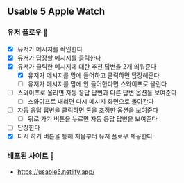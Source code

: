 ## Usable 5 Apple Watch

### 유저 플로우 🎁
- [x] 유저가 메시지를 확인한다
- [x] 유저가 답장할 메시지를 클릭한다
- [x] 유저가 클릭한 메시지에 대한 추천 답변을 2개 띄워준다
    - [x] 유저가 메시지를 맘에 들어하고 클릭하면 답장해준다
    - [ ] 유저가 메시지를 맘에 안 들어한다면 스와이프로 올린다
- [ ] 스와이프로 올리면 자동 응답 답변과 다른 답변 옵션을 보여준다
    - [ ] 스와이프로 내리면 다시 메시지 화면으로 돌아간다
- [ ] 자동 응답 답변을 클릭하면 톤을 조정한 옵션을 보여준다
    - [ ] 뒤로 가기 버튼을 누르면 자동 응답 답변을 보여준다
- [ ] 답장한다
- [x] 다시 하기 버튼을 통해 처음부터 유저 플로우 제공한다

### 배포된 사이트 🎉
- https://usable5.netlify.app/
